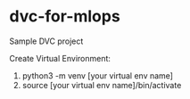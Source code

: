 # dvc-for-mlops
Sample DVC project


Create Virtual Environment:
1. python3 -m venv [your virtual env name]
2. source [your virtual env name]/bin/activate